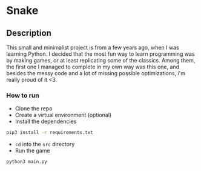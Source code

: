 # Snake

## Description

This small and minimalist project is from a few years ago, when I was learning Python. I decided that the most fun way to learn programming was by making games, or at least replicating some of the classics. Among them, the first one I managed to complete in my own way was this one, and besides the messy code and a lot of missing possible optimizations, i'm really proud of it <3.

### How to run

- Clone the repo
- Create a virtual environment (optional)
- Install the dependencies
```bash
pip3 install -r requirements.txt
```
- `cd` into the `src` directory
- Run the game
```bash
python3 main.py
```
